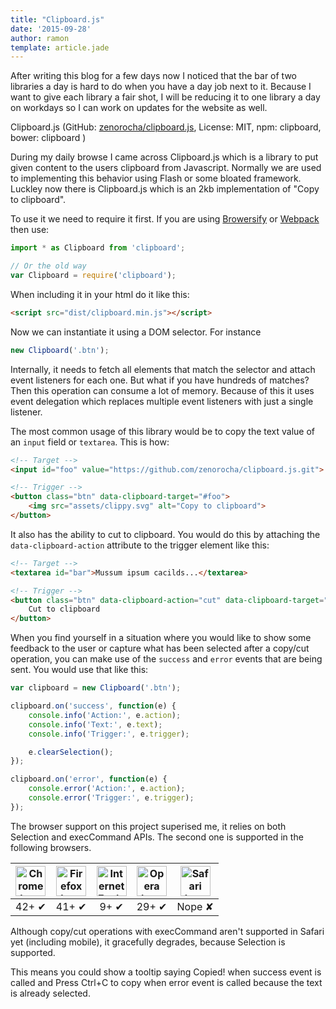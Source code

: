 ```yaml
---
title: "Clipboard.js"
date: '2015-09-28'
author: ramon
template: article.jade
---
```


After writing this blog for a few days now I noticed that the bar of two libraries a day is hard to do when you have a day job next to it.
Because I want to give each library a fair shot, I will be reducing it to one library a day on workdays so I can work on updates for the website as well.

Clipboard.js (GitHub: [zenorocha/clipboard.js](https://github.com/zenorocha/clipboard.js), License: MIT, npm: clipboard, bower: clipboard )

During my daily browse I came across Clipboard.js which is a library to put given content to the users clipboard from Javascript.
Normally we are used to implementing this behavior using Flash or some bloated framework. Luckley now there is Clipboard.js which is an 2kb implementation of "Copy to clipboard".

To use it we need to require it first. If you are using [Browersify](http://browserify.org/) or [Webpack](https://webpack.github.io/) then use:

```javascript
import * as Clipboard from 'clipboard';

// Or the old way
var Clipboard = require('clipboard');
```
When including it in your html do it like this:

```html
<script src="dist/clipboard.min.js"></script>
```

Now we can instantiate it using a DOM selector. For instance

```javascript
new Clipboard('.btn');
```

Internally, it needs to fetch all elements that match the selector and attach event listeners for each one. But what if you have hundreds of matches? Then this operation can consume a lot of memory.
Because of this it uses event delegation which replaces multiple event listeners with just a single listener.

The most common usage of this library would be to copy the text value of an `input` field or `textarea`. This is how:

```html
<!-- Target -->
<input id="foo" value="https://github.com/zenorocha/clipboard.js.git">

<!-- Trigger -->
<button class="btn" data-clipboard-target="#foo">
    <img src="assets/clippy.svg" alt="Copy to clipboard">
</button>
```

It also has the ability to cut to clipboard. You would do this by attaching the `data-clipboard-action` attribute to the trigger element like this:

```html
<!-- Target -->
<textarea id="bar">Mussum ipsum cacilds...</textarea>

<!-- Trigger -->
<button class="btn" data-clipboard-action="cut" data-clipboard-target="#bar">
    Cut to clipboard
</button>
```
When you find yourself in a situation where you would like to show some feedback to the user or capture what has been selected after a copy/cut operation, you can make use of the `success` and `error` events that are being sent. You would use that like this:

```javascript
var clipboard = new Clipboard('.btn');

clipboard.on('success', function(e) {
    console.info('Action:', e.action);
    console.info('Text:', e.text);
    console.info('Trigger:', e.trigger);

    e.clearSelection();
});

clipboard.on('error', function(e) {
    console.error('Action:', e.action);
    console.error('Trigger:', e.trigger);
});
```
The browser support on this project superised me, it relies on both Selection and execCommand APIs. The second one is supported in the following browsers.

| <img src="http://zenorocha.github.io/clipboard.js/assets/images/chrome.png" style="width:auto; left: auto;" width="48px" height="48px" alt="Chrome logo"> | <img src="http://zenorocha.github.io/clipboard.js/assets/images/firefox.png" style="width:auto; left: auto;" width="48px" height="48px" alt="Firefox logo"> | <img src="http://zenorocha.github.io/clipboard.js/assets/images/ie.png" style="width:auto; left: auto;" width="48px" height="48px" alt="Internet Explorer logo"> | <img src="http://zenorocha.github.io/clipboard.js/assets/images/opera.png" style="width:auto; left: auto;" width="48px" height="48px" alt="Opera logo"> | <img src="http://zenorocha.github.io/clipboard.js/assets/images/safari.png" style="width:auto; left: auto;" width="48px" height="48px" alt="Safari logo"> |
|:---:|:---:|:---:|:---:|:---:|
| 42+ ✔ | 41+ ✔ | 9+ ✔ | 29+ ✔ | Nope ✘ |

Although copy/cut operations with execCommand aren't supported in Safari yet (including mobile), it gracefully degrades, because Selection is supported.

This means you could show a tooltip saying Copied! when success event is called and Press Ctrl+C to copy when error event is called because the text is already selected.
